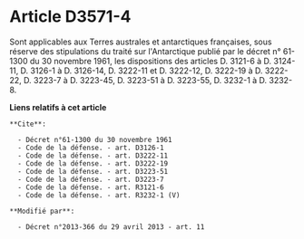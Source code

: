 # Article D3571-4

Sont applicables aux Terres australes et antarctiques françaises, sous réserve des stipulations du traité sur l'Antarctique
publié par le décret n° 61-1300 du 30 novembre 1961, les dispositions des articles D. 3121-6 à D. 3124-11, D. 3126-1 à D.
3126-14, D. 3222-11 et D. 3222-12, D. 3222-19 à D. 3222-22, D. 3223-7 à D. 3223-45, D. 3223-51 à D. 3223-55, D. 3232-1 à D.
3232-8.

**Liens relatifs à cet article**

	**Cite**:

	  - Décret n°61-1300 du 30 novembre 1961
	  - Code de la défense. - art. D3126-1
	  - Code de la défense. - art. D3222-11
	  - Code de la défense. - art. D3222-19
	  - Code de la défense. - art. D3223-51
	  - Code de la défense. - art. D3223-7
	  - Code de la défense. - art. R3121-6
	  - Code de la défense. - art. R3232-1 (V)

	**Modifié par**:

	  - Décret n°2013-366 du 29 avril 2013 - art. 11
